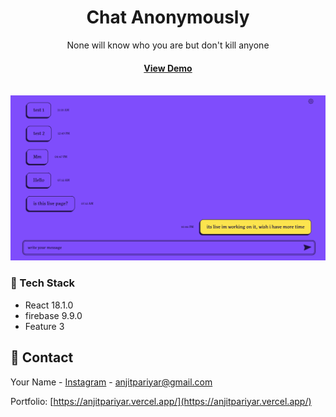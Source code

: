 <div align="center">

  <h1>Chat Anonymously</h1>
  
  <p>
   None will know who you are but
don't kill anyone
  </p>

<h4>
    <a href="https://chat-25704.web.app/" target="_blanl">View Demo</a>
    </h4>

</div>

<br />

<div align="center"> 
  <img src="./public/gallery/screenshot.png" alt="Chat Anonymously" />
</div>

<!-- TechStack -->

### :space_invader: Tech Stack

- React 18.1.0
- firebase 9.9.0
- Feature 3

## :handshake: Contact

Your Name - [Instagram](https://www.instagram.com/limbo_anj/) - anjitpariyar@gmail.com

Portfolio: [https://anjitpariyar.vercel.app/](https://anjitpariyar.vercel.app/)
